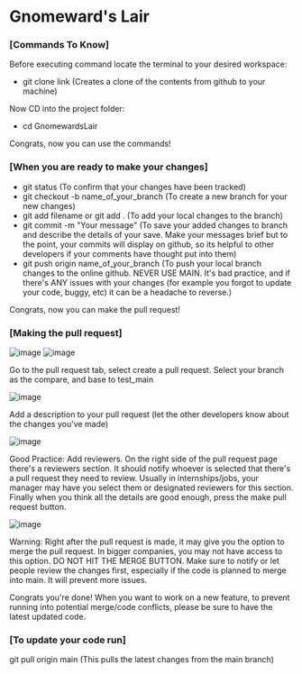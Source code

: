# Gnomeward's Lair

### [Commands To Know] ###
Before executing command locate the terminal to your desired workspace:
- git clone link (Creates a clone of the contents from github to your machine)

Now CD into the project folder:
- cd GnomewardsLair

Congrats, now you can use the commands! 

### [When you are ready to make your changes] ###
- git status (To confirm that your changes have been tracked)
- git checkout -b name_of_your_branch (To create a new branch for your new changes)
- git add filename or git add . (To add your local changes to the branch)
- git commit -m "Your message" (To save your added changes to branch and describe the details of your save. Make your messages brief but to the point, your commits will display on github, so its helpful to other developers if your comments have thought put into them)
- git push origin name_of_your_branch (To push your local branch changes to the online github. NEVER USE MAIN. It's bad practice, and if there's ANY issues with your changes (for example you forgot to update your code, buggy, etc) it can be a headache to reverse.)

Congrats, now you can make the pull request!

### [Making the pull request] ###
![image](https://github.com/user-attachments/assets/6028e928-5eaf-473c-ba5e-16969aba6bbb)
![image](https://github.com/user-attachments/assets/da3207b9-3c00-45d9-9166-d319e3beba7a)

Go to the pull request tab, select create a pull request.
Select your branch as the compare, and base to test_main

![image](https://github.com/user-attachments/assets/41b108d2-1067-433c-ada6-1bc46eaa6c83)

Add a description to your pull request (let the other developers know about the changes you've made)

![image](https://github.com/user-attachments/assets/420ab821-d670-4c84-9d11-4a04c1e541ad)

Good Practice: Add reviewers. On the right side of the pull request page there's a reviewers section. It should notify whoever is selected that there's a pull request they need to review. Usually in internships/jobs, your manager may have you select them or designated reviewers for this section.
Finally when you think all the details are good enough, press the make pull request button.

![image](https://github.com/user-attachments/assets/c7af94dd-0bcf-40df-8ce6-566d176c256b)

Warning: Right after the pull request is made, it may give you the option to merge the pull request. In bigger companies, you may not have access to this option. DO NOT HIT THE MERGE BUTTON. Make sure to notify or let people review the changes first, especially if the code is planned to merge into main. It will prevent more issues.

Congrats you're done! When you want to work on a new feature, to prevent running into potential merge/code conflicts, please be sure to have the latest updated code. 

### [To update your code run] ###
git pull origin main (This pulls the latest changes from the main branch)
